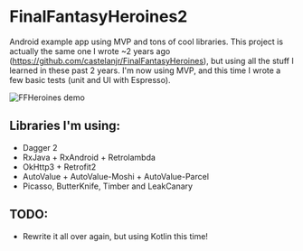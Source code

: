 # FinalFantasyHeroines2

Android example app using MVP and tons of cool libraries. This project is actually the same one I wrote ~2 years ago (https://github.com/castelanjr/FinalFantasyHeroines), but using all the stuff I learned in these past 2 years. I'm now using MVP, and this time I wrote a few basic tests (unit and UI with Espresso).

![FFHeroines demo](art/sample.gif)

## Libraries I'm using:
* Dagger 2
* RxJava + RxAndroid + Retrolambda
* OkHttp3 + Retrofit2
* AutoValue + AutoValue-Moshi + AutoValue-Parcel
* Picasso, ButterKnife, Timber and LeakCanary

## TODO:
* Rewrite it all over again, but using Kotlin this time!
